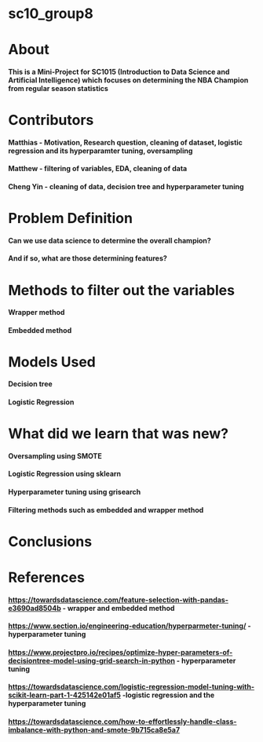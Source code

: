 # sc10_group8
# About
#### This is a Mini-Project for SC1015 (Introduction to Data Science and Artificial Intelligence) which focuses on determining the NBA Champion from regular season statistics


# Contributors
#### Matthias - Motivation, Research question, cleaning of dataset, logistic regression and its hyperparamter tuning, oversampling
#### Matthew - filtering of variables, EDA, cleaning of data
#### Cheng Yin - cleaning of data, decision tree and hyperparameter tuning


# Problem Definition
#### Can we use data science to determine the overall champion? 
#### And if so, what are those determining features?


# Methods to filter out the variables
#### Wrapper method
#### Embedded method


# Models Used
#### Decision tree
#### Logistic Regression


# What did we learn that was new?
#### Oversampling using SMOTE
#### Logistic Regression using sklearn
#### Hyperparameter tuning using grisearch
#### Filtering methods such as embedded and wrapper method


# Conclusions





# References
#### https://towardsdatascience.com/feature-selection-with-pandas-e3690ad8504b - wrapper and embedded method
#### https://www.section.io/engineering-education/hyperparmeter-tuning/ - hyperparameter tuning
#### https://www.projectpro.io/recipes/optimize-hyper-parameters-of-decisiontree-model-using-grid-search-in-python - hyperparameter tuning
#### https://towardsdatascience.com/logistic-regression-model-tuning-with-scikit-learn-part-1-425142e01af5 -logistic regression and the hyperparameter tuning
#### https://towardsdatascience.com/how-to-effortlessly-handle-class-imbalance-with-python-and-smote-9b715ca8e5a7



